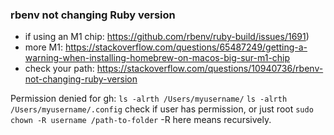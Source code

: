 ### rbenv not changing Ruby version
- if using an M1 chip: https://github.com/rbenv/ruby-build/issues/1691)
- more M1: https://stackoverflow.com/questions/65487249/getting-a-warning-when-installing-homebrew-on-macos-big-sur-m1-chip
- check your path: https://stackoverflow.com/questions/10940736/rbenv-not-changing-ruby-version

Permission denied for gh:
`ls -alrth /Users/myusername/`
`ls -alrth /Users/myusername/.config` check if user has permission, or just root
`sudo chown -R username /path-to-folder`
-R here means recursively.
